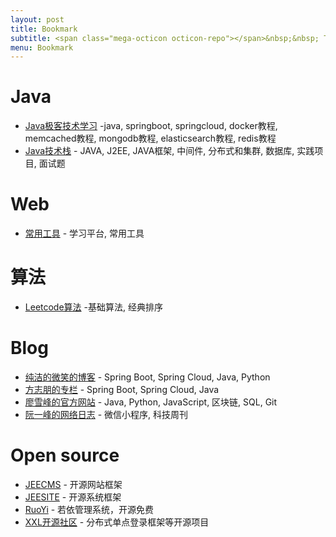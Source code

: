 ```yaml
---
layout: post
title: Bookmark
subtitle: <span class="mega-octicon octicon-repo"></span>&nbsp;&nbsp; To mark useful libs - tools - books
menu: Bookmark
---
```


# Java
- [Java极客技术学习](https://www.javajike.com/) -java, springboot, springcloud, docker教程, memcached教程, mongodb教程, elasticsearch教程, redis教程
- [Java技术栈](https://how2j.cn/) - JAVA, J2EE, JAVA框架, 中间件, 分布式和集群, 数据库, 实践项目, 面试题

# Web
- [常用工具](http://www.cxy521.com/) - 学习平台, 常用工具

# 算法
- [Leetcode算法](http://www.leetcodecn.com/) -基础算法, 经典排序

# Blog
- [纯洁的微笑的博客](http://www.ityouknow.com/) - Spring Boot, Spring Cloud, Java, Python
- [方志朋的专栏](https://www.fangzhipeng.com/) - Spring Boot, Spring Cloud, Java
- [廖雪峰的官方网站](https://www.liaoxuefeng.com/) - Java, Python, JavaScript, 区块链, SQL, Git
- [阮一峰的网络日志](http://www.ruanyifeng.com/blog/) - 微信小程序, 科技周刊

# Open source
- [JEECMS](http://www.jeecms.com/) - 开源网站框架
- [JEESITE](http://jeesite.com/) - 开源系统框架
- [RuoYi](http://www.ruoyi.vip/) - 若依管理系统，开源免费
- [XXL开源社区](https://www.xuxueli.com/page/projects.html) - 分布式单点登录框架等开源项目

<script type="text/javascript">
	$(document).ready(function() {
		$('a[href^="http"]').each(function() {
			$(this).attr('target', '_blank');
		});
	});
</script>
